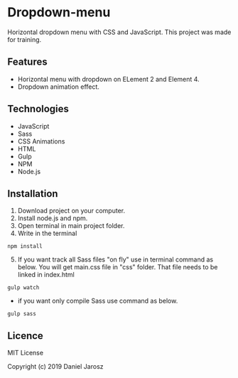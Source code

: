 # Dropdown-menu
Horizontal dropdown menu with CSS and JavaScript. This project was made for training.

## Features

* Horizontal menu with dropdown on ELement 2 and Element 4.
* Dropdown animation effect.

## Technologies

* JavaScript
* Sass
* CSS Animations
* HTML
* Gulp
* NPM
* Node.js

## Installation

1. Download project on your computer.
2. Install node.js and npm.
3. Open terminal in main project folder.
4. Write in the terminal
```
npm install
```
5. If you want track all Sass files "on fly" use in terminal command as below. You will get main.css file in "css" folder. That file needs to be linked in index.html
```
gulp watch
```
* if you want only compile Sass use command as below.
```
gulp sass
```

## Licence

MIT License

Copyright (c) 2019 Daniel Jarosz
